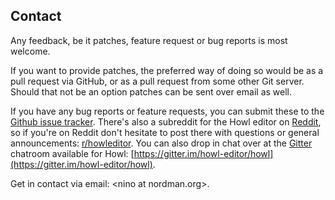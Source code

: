 ## Contact

Any feedback, be it patches, feature request or bug reports is most welcome.

If you want to provide patches, the preferred way of doing so would be as a pull
request via GitHub, or as a pull request from some other Git server. Should that
not be an option patches can be sent over email as well.

If you have any bug reports or feature requests, you can submit these to the
[Github issue tracker](https://github.com/howl-editor/howl/issues). There's also
a subreddit for the Howl editor on [Reddit](https://www.reddit.com/), so if
you're on Reddit don't hesitate to post there with questions or general
announcements: [r/howleditor](https://www.reddit.com/r/howleditor). You can also
drop in chat over at the [Gitter](https://gitter.im) chatroom available for
Howl: [https://gitter.im/howl-editor/howl](https://gitter.im/howl-editor/howl).


Get in contact via email: \<nino at nordman.org\>.
